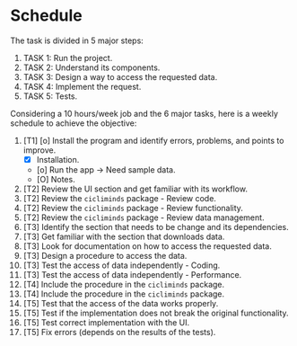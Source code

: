 # Schedule

The task is divided in 5 major steps:

1. TASK 1: Run the project.
2. TASK 2: Understand its components.
3. TASK 3: Design a way to access the requested data.
4. TASK 4: Implement the request.
5. TASK 5: Tests.

Considering a 10 hours/week job and the 6 major tasks, here is a weekly schedule
to achieve the objective:

1. [T1] [o] Install the program and identify errors, problems, and points to
   improve.
    - [x] Installation.
    - [o] Run the app -> Need sample data.
    - [O] Notes.
2. [T2] Review the UI section and get familiar with its workflow.
3. [T2] Review the `cicliminds` package - Review code.
4. [T2] Review the `cicliminds` package - Review functionality.
5. [T2] Review the `cicliminds` package - Review data management.
6. [T3] Identify the section that needs to be change and its dependencies.
7. [T3] Get familiar with the section that downloads data.
8. [T3] Look for documentation on how to access the requested data.
9. [T3] Design a procedure to access the data.
10. [T3] Test the access of data independently - Coding.
11. [T3] Test the access of data independently - Performance.
12. [T4] Include the procedure in the `cicliminds` package.
12. [T4] Include the procedure in the `cicliminds` package.
13. [T5] Test that the access of the data works properly.
14. [T5] Test if the implementation does not break the original functionality.
15. [T5] Test correct implementation with the UI.
16. [T5] Fix errors (depends on the results of the tests).
